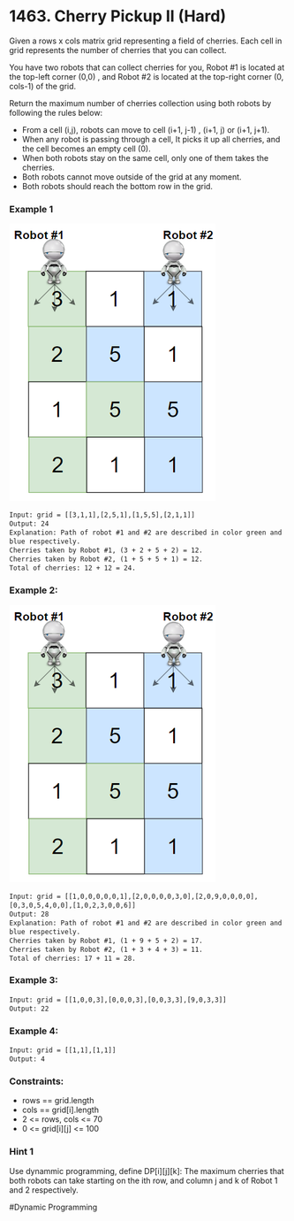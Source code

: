 # 1463. Cherry Pickup II (Hard)

Given a rows x cols matrix grid representing a field of cherries. Each cell in grid represents the number of cherries that you can collect.

You have two robots that can collect cherries for you, Robot #1 is located at the top-left corner (0,0) , and Robot #2 is located at the top-right corner (0, cols-1) of the grid.

Return the maximum number of cherries collection using both robots by following the rules below:

- From a cell (i,j), robots can move to cell (i+1, j-1) , (i+1, j) or (i+1, j+1).
- When any robot is passing through a cell, It picks it up all cherries, and the cell becomes an empty cell (0).
- When both robots stay on the same cell, only one of them takes the cherries.
- Both robots cannot move outside of the grid at any moment.
- Both robots should reach the bottom row in the grid.

### Example 1

![ex1](./ex1.png)

```
Input: grid = [[3,1,1],[2,5,1],[1,5,5],[2,1,1]]
Output: 24
Explanation: Path of robot #1 and #2 are described in color green and blue respectively.
Cherries taken by Robot #1, (3 + 2 + 5 + 2) = 12.
Cherries taken by Robot #2, (1 + 5 + 5 + 1) = 12.
Total of cherries: 12 + 12 = 24.
```

### Example 2:

![ex1](./ex1.png)

```
Input: grid = [[1,0,0,0,0,0,1],[2,0,0,0,0,3,0],[2,0,9,0,0,0,0],[0,3,0,5,4,0,0],[1,0,2,3,0,0,6]]
Output: 28
Explanation: Path of robot #1 and #2 are described in color green and blue respectively.
Cherries taken by Robot #1, (1 + 9 + 5 + 2) = 17.
Cherries taken by Robot #2, (1 + 3 + 4 + 3) = 11.
Total of cherries: 17 + 11 = 28.
```

### Example 3:

```
Input: grid = [[1,0,0,3],[0,0,0,3],[0,0,3,3],[9,0,3,3]]
Output: 22
```

### Example 4:

```
Input: grid = [[1,1],[1,1]]
Output: 4
```

### Constraints:

- rows == grid.length
- cols == grid[i].length
- 2 <= rows, cols <= 70
- 0 <= grid[i][j] <= 100

### Hint 1

Use dynammic programming, define DP[i][j][k]: The maximum cherries that both robots can take starting on the ith row, and column j and k of Robot 1 and 2 respectively.

#Dynamic Programming
